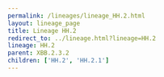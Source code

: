 ```yaml
---
permalink: /lineages/lineage_HH.2.html
layout: lineage_page
title: Lineage HH.2
redirect_to: ../lineage.html?lineage=HH.2
lineage: HH.2
parent: XBB.2.3.2
children: ['HH.2', 'HH.2.1']
---
```

